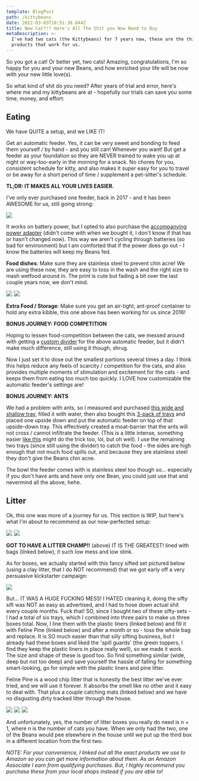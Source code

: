 ```yaml
---
template: BlogPost
path: /kittybeans
date: 2022-03-03T18:51:38.844Z
title: New Cat?!? Here's All The Shit you Now Need to Buy
metaDescription: >-
  I've had two cats (the Kittybeans) for 7 years now, these are the things and
  products that work for us.
---
```

So you got a cat! Or better yet, two cats! Amazing, congratulations, I'm so happy for you and your new Beans, and how enriched your life will be now with your new little love(s). 

So what kind of shit do you need? After years of trial and error, here's where me and my kittybeans are at - hopefully our trials can save you some time, money, and effort: 

## Eating

We have QUITE a setup, and we LIKE IT!

Get an automatic feeder. Yes, it can be very sweet and bonding to feed them yourself / by hand - and you still can! Whenever you want! But get a feeder as your foundation so they are NEVER trained to wake you up at night or way-too-early in the morning for a snack. No chores for you, consistent schedule for kitty, and also makes it super easy for you to travel or be away for a short period of time / supplement a pet-sitter's schedule. 

**TL;DR: IT MAKES ALL YOUR LIVES EASIER.** 

I've only ever purchased one feeder, back in 2017 - and it has been AWESOME for us, still going strong: 

<a href="https://www.amazon.com/gp/product/B00VIXRB6O?ie=UTF8&psc=1&linkCode=li3&tag=tblogfyi22-20&linkId=b6f040c7d5391decada43eb80dadf6b4&language=en_US&ref_=as_li_ss_il" target="_blank"><img border="0" src="//ws-na.amazon-adsystem.com/widgets/q?_encoding=UTF8&ASIN=B00VIXRB6O&Format=_SL250_&ID=AsinImage&MarketPlace=US&ServiceVersion=20070822&WS=1&tag=tblogfyi22-20&language=en_US" ></a><img src="https://ir-na.amazon-adsystem.com/e/ir?t=tblogfyi22-20&language=en_US&l=li3&o=1&a=B00VIXRB6O" width="1" height="1" border="0" alt="" style="border:none !important; margin:0px !important;" />

It works on battery power, but I opted to also purchase the [accompanying power adapter](https://amzn.to/349JQ26) (didn't come with when we bought it, I don't know if that has or hasn't changed now). This way we aren't cycling through batteries (so bad for environment) but I am comforted that if the power does go out - I know the batteries will keep my Beans fed. 

**Food dishes**: Make sure they are stainless steel to prevent chin acne! We are using these now, they are easy to toss in the wash and the right size to mash wetfood around in. The print is cute but fading a bit over the last couple years now, we don't mind. 

<a href="https://www.amazon.com/gp/product/B08MZQX8GL?ie=UTF8&psc=1&linkCode=li1&tag=tblogfyi22-20&linkId=16c7042749da20f1186ecee3504d73df&language=en_US&ref_=as_li_ss_il" target="_blank"><img border="0" src="//ws-na.amazon-adsystem.com/widgets/q?_encoding=UTF8&ASIN=B08MZQX8GL&Format=_SL110_&ID=AsinImage&MarketPlace=US&ServiceVersion=20070822&WS=1&tag=tblogfyi22-20&language=en_US" ></a><img src="https://ir-na.amazon-adsystem.com/e/ir?t=tblogfyi22-20&language=en_US&l=li1&o=1&a=B08MZQX8GL" width="1" height="1" border="0" alt="" style="border:none !important; margin:0px !important;" />      <a href="https://www.amazon.com/gp/product/B007RBB662?ie=UTF8&psc=1&linkCode=li1&tag=tblogfyi22-20&linkId=81bdf5dd73a6d91bf1b87be18dbfab0b&language=en_US&ref_=as_li_ss_il" target="_blank"><img border="0" src="//ws-na.amazon-adsystem.com/widgets/q?_encoding=UTF8&ASIN=B007RBB662&Format=_SL110_&ID=AsinImage&MarketPlace=US&ServiceVersion=20070822&WS=1&tag=tblogfyi22-20&language=en_US" ></a><img src="https://ir-na.amazon-adsystem.com/e/ir?t=tblogfyi22-20&language=en_US&l=li1&o=1&a=B007RBB662" width="1" height="1" border="0" alt="" style="border:none !important; margin:0px !important;" />

**Extra Food / Storage**: Make sure you get an air-tight, ant-proof container to hold any extra kibble, this one above has been working for us since 2016! 

**BONUS JOURNEY: FOOD COMPETITION**

Hoping to lessen food-competition between the cats, we messed around with getting a [custom divider](https://amzn.to/3HDjq6D) for the above automatic feeder, but it didn't make much difference, still using it though, shrug.

Now I just set it to dose out the smallest portions several times a day. I think this helps reduce any feels of scarcity / competition for the cats, and also provides multiple moments of stimulation and excitement for the cats - and keeps them from eating too much too quickly. I LOVE how customizable the automatic feeder's settings are! 

**BONUS JOURNEY: ANTS**

We had a problem with ants, so I measured and purchased [this wide and shallow tray](https://amzn.to/3HHlieF), filled it with water, then also bought this [3-pack of trays](https://amzn.to/3Mlp5ll) and placed one upside down and put the automatic feeder on top of that upside-down tray. This effectively created a moat-barrier that the ants will not cross / cannot infiltrate the feeder. (This is a little intense, something easier [like this](https://amzn.to/3Kf43mB) might do the trick too, lol, but oh well). I use the remaining two trays (since still using the divider) to catch the food - the sides are high enough that not much food spills out, and because they are stainless steel they don't give the Beans chin acne. 

The bowl the feeder comes with is stainless steel too though so... especially if you don't have ants and have only one Bean, you could just use that and nevermind all the above, hehe.

## Litter

Ok, this one was more of a journey for us. This section is WIP, but here's what I'm about to recommend as our now-perfected setup: 

<a href="https://www.amazon.com/gp/product/B001N3JEPK?ie=UTF8&psc=1&linkCode=li3&tag=tblogfyi22-20&linkId=74ae10eaf6d5facd2d88358ed7b2fe3f&language=en_US&ref_=as_li_ss_il" target="_blank"><img border="0" src="//ws-na.amazon-adsystem.com/widgets/q?_encoding=UTF8&ASIN=B001N3JEPK&Format=_SL250_&ID=AsinImage&MarketPlace=US&ServiceVersion=20070822&WS=1&tag=tblogfyi22-20&language=en_US" ></a><img src="https://ir-na.amazon-adsystem.com/e/ir?t=tblogfyi22-20&language=en_US&l=li3&o=1&a=B001N3JEPK" width="1" height="1" border="0" alt="" style="border:none !important; margin:0px !important;" /> <a href="https://www.amazon.com/gp/product/B001Q9EHIU?ie=UTF8&psc=1&linkCode=li2&tag=tblogfyi22-20&linkId=4bae77eebbaa9ad9e8bb46e104508537&language=en_US&ref_=as_li_ss_il" target="_blank"><img border="0" src="//ws-na.amazon-adsystem.com/widgets/q?_encoding=UTF8&ASIN=B001Q9EHIU&Format=_SL160_&ID=AsinImage&MarketPlace=US&ServiceVersion=20070822&WS=1&tag=tblogfyi22-20&language=en_US" ></a><img src="https://ir-na.amazon-adsystem.com/e/ir?t=tblogfyi22-20&language=en_US&l=li2&o=1&a=B001Q9EHIU" width="1" height="1" border="0" alt="" style="border:none !important; margin:0px !important;" />  

**GOT TO HAVE A LITTER CHAMP!!** (above) IT IS THE GREATEST! lined with bags (linked below), it such low mess and low stink.

As for boxes, we actually started with this fancy sifted set pictured below (using a clay litter, that I do NOT recommend) that we got early off a very persuasive kickstarter campaign:

<a href="https://www.amazon.com/Luuup-Litter-Box-Non-Stick-High-Sided/dp/B072FK9V1R?crid=FK75U2KI5KZP&keywords=sifting+litter+box&qid=1646336505&s=pet-supplies&sprefix=sifting+litter+box%2Cpets%2C130&sr=1-5&linkCode=li2&tag=tblogfyi22-20&linkId=32a4dbaf592bd232b5b5a2cbe91eaf7d&language=en_US&ref_=as_li_ss_il" target="_blank"><img border="0" src="//ws-na.amazon-adsystem.com/widgets/q?_encoding=UTF8&ASIN=B072FK9V1R&Format=_SL160_&ID=AsinImage&MarketPlace=US&ServiceVersion=20070822&WS=1&tag=tblogfyi22-20&language=en_US" ></a><img src="https://ir-na.amazon-adsystem.com/e/ir?t=tblogfyi22-20&language=en_US&l=li2&o=1&a=B072FK9V1R" width="1" height="1" border="0" alt="" style="border:none !important; margin:0px !important;" />

But... IT WAS A HUGE FUCKING MESS! I HATED cleaning it, doing the sifty sift was NOT as easy as advertised, and I had to hose down actual shit every couple months. Fuck that! SO, since I bought two of these sifty-sets - I had a total of six trays, which I combined into three pairs to make us three boxes total. Now, I line them with the plastic liners (linked below) and fill it with Feline Pine (linked below) and after a month or so - toss the whole bag and replace. It is SO much easier than that silly sifting business, but I already had these boxes and liked the 'spill guards' (the green toppers, I find they keep the plastic liners in place really well), so we made it work. The size and shape of these is good too. So find something similar (wide, deep but not too deep) and save yourself the hassle of falling for something smart-looking, go for simple with the plastic liners and pine litter.  

Feline Pine is a wood chip litter that is honestly the best litter we've ever tried, and we will use it forever. It absorbs the smell like no other and it easy to deal with. That plus a couple  catching mats (linked below)  and we have no disgusting dirty tracked litter through the house. 

 <a href="https://www.amazon.com/gp/product/B01DUZZ5IS?ie=UTF8&psc=1&linkCode=li2&tag=tblogfyi22-20&linkId=b24da868df116eba1212872c9eacb9b0&language=en_US&ref_=as_li_ss_il" target="_blank"><img border="0" src="//ws-na.amazon-adsystem.com/widgets/q?_encoding=UTF8&ASIN=B01DUZZ5IS&Format=_SL160_&ID=AsinImage&MarketPlace=US&ServiceVersion=20070822&WS=1&tag=tblogfyi22-20&language=en_US" ></a><img src="https://ir-na.amazon-adsystem.com/e/ir?t=tblogfyi22-20&language=en_US&l=li2&o=1&a=B01DUZZ5IS" width="1" height="1" border="0" alt="" style="border:none !important; margin:0px !important;" /> <a href="https://www.amazon.com/gp/product/B07NPHGL79?ie=UTF8&psc=1&linkCode=li2&tag=tblogfyi22-20&linkId=fd8f8956b70ea5bc55cdbe74a8f6a777&language=en_US&ref_=as_li_ss_il" target="_blank"><img border="0" src="//ws-na.amazon-adsystem.com/widgets/q?_encoding=UTF8&ASIN=B07NPHGL79&Format=_SL160_&ID=AsinImage&MarketPlace=US&ServiceVersion=20070822&WS=1&tag=tblogfyi22-20&language=en_US" ></a><img src="https://ir-na.amazon-adsystem.com/e/ir?t=tblogfyi22-20&language=en_US&l=li2&o=1&a=B07NPHGL79" width="1" height="1" border="0" alt="" style="border:none !important; margin:0px !important;" />  <a href="https://www.amazon.com/gp/product/B07R9K77C6?ie=UTF8&psc=1&linkCode=li2&tag=tblogfyi22-20&linkId=36e96d3bfe56e2cbd4006743adc25ea1&language=en_US&ref_=as_li_ss_il" target="_blank"><img border="0" src="//ws-na.amazon-adsystem.com/widgets/q?_encoding=UTF8&ASIN=B07R9K77C6&Format=_SL160_&ID=AsinImage&MarketPlace=US&ServiceVersion=20070822&WS=1&tag=tblogfyi22-20&language=en_US" ></a><img src="https://ir-na.amazon-adsystem.com/e/ir?t=tblogfyi22-20&language=en_US&l=li2&o=1&a=B07R9K77C6" width="1" height="1" border="0" alt="" style="border:none !important; margin:0px !important;" />

And unfortunately, yes, the number of litter boxes you really do need is n + 1, where n is the number of cats you have. When we only had the two, one of the Beans would pee elsewhere in the house until we put up the third box in a different location from the first two.

*NOTE: For your convenience, I linked out all the exact products we use to Amazon so you can get more information about them. As an Amazon Associate I earn from qualifying purchases. But, I highly recommend you purchase these from your local shops instead if you are able to!*
